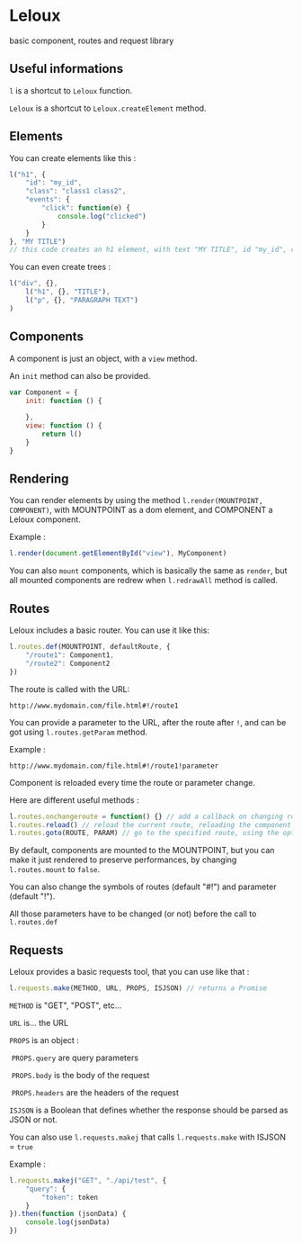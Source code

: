 # Leloux
basic component, routes and request library

## Useful informations

`l` is a shortcut to `Leloux` function.

`Leloux` is a shortcut to `Leloux.createElement` method.



## Elements

You can create elements like this :

```javascript
l("h1", {
    "id": "my_id",
    "class": "class1 class2",
    "events": {
        "click": function(e) {
            console.log("clicked")
        }
    }
}, "MY TITLE")
// this code creates an h1 element, with text "MY TITLE", id "my_id", class  "class1" and "class2", and a click events who execute the function
```

You can even create trees :

```javascript
l("div", {},
	l("h1", {}, "TITLE"),
	l("p", {}, "PARAGRAPH TEXT")
)
```



## Components

A component is just an object, with a `view` method.

An `init` method can also be provided.

```javascript
var Component = {
    init: function () {
        
    },
    view: function () {
        return l()
    }
}
```



## Rendering

You can render elements by using the method `l.render(MOUNTPOINT, COMPONENT)`, with MOUNTPOINT as a dom element, and COMPONENT a Leloux component.

Example :

```javascript
l.render(document.getElementById("view"), MyComponent)
```

You can also `mount` components, which is basically the same as `render`, but all mounted components are redrew when `l.redrawAll` method is called.

## Routes

Leloux includes a basic router. You can use it like this:

```javascript
l.routes.def(MOUNTPOINT, defaultRoute, {
    "/route1": Component1,
    "/route2": Component2
})
```

The route is called with the URL:

```
http://www.mydomain.com/file.html#!/route1
```



You can provide a parameter to the URL, after the route after `!`, and can be got using `l.routes.getParam` method.

Example :

```
http://www.mydomain.com/file.html#!/route1!parameter
```

Component is reloaded every time the route or parameter change.



Here are different useful methods :

```javascript
l.routes.onchangeroute = function() {} // add a callback on changing route
l.routes.reload() // reload the current route, reloading the component
l.routes.goto(ROUTE, PARAM) // go to the specified route, using the optional PARAM
```



By default, components are mounted to the MOUNTPOINT, but you can make it just rendered to preserve performances, by changing `l.routes.mount` to `false`.

You can also change the symbols of routes (default "#!") and parameter (default "!").

All those parameters have to be changed (or not) before the call to `l.routes.def`



## Requests

Leloux provides a basic requests tool, that you can use like that :

```javascript
l.requests.make(METHOD, URL, PROPS, ISJSON) // returns a Promise
```

`METHOD` is "GET", "POST", etc...

`URL` is... the URL

`PROPS` is an object :

​	`PROPS.query` are query parameters

​	`PROPS.body` is the body of the request

​	`PROPS.headers` are the headers of the request

`ISJSON` is a Boolean that defines whether the response should be parsed as JSON or not.



You can also use `l.requests.makej` that calls `l.requests.make` with ISJSON = `true`



Example :

```javascript
l.requests.makej("GET", "./api/test", {
    "query": {
        "token": token
    }
}).then(function (jsonData) {
    console.log(jsonData)
})
```

